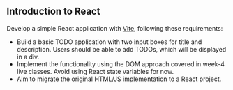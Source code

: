 ## Introduction to React

Develop a simple React application with [Vite](https://vitejs.dev/), following these requirements:

- Build a basic TODO application with two input boxes for title and description. Users should be able to add TODOs, which will be displayed in a div.
- Implement the functionality using the DOM approach covered in week-4 live classes. Avoid using React state variables for now.
- Aim to migrate the original HTML/JS implementation to a React project.
<br><br>
